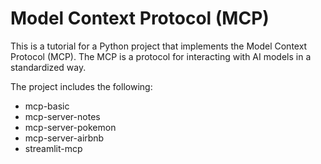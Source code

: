 # Model Context Protocol (MCP)

This is a tutorial for a Python project that implements the Model Context Protocol (MCP).
The MCP is a protocol for interacting with AI models in a standardized way.

The project includes the following:

- mcp-basic
- mcp-server-notes
- mcp-server-pokemon
- mcp-server-airbnb
- streamlit-mcp
